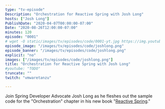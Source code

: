 ```yaml
---
type: "tv-episode"
Description: "Orchestration for Reactive Spring with Josh Long"
hosts: ["Josh Long"]
PublishDate: "2020-04-07T00:00:00-07:00"
Date: "2020-08-26T12:00:00-07:00"
minutes: 120
episode: "0001"
# wget -O static/images/tv/episodes/code/0001-yt.jpg https://img.youtube.com/vi/TODO/mqdefault.jpg
episode_image: "/images/tv/episodes/code/joshlong.png"
episode_banner: "/images/tv/episodes/code/joshlong.png"
explicit: "no"
images: ["/images/tv/episodes/code/joshlong.png"]
title: "Orchestration for Reactive Spring with Josh Long"
#youtube: "TODO"
truncate: ""
twitch: "vmwaretanzu"

---
```


Join Spring Developer Advocate Josh Long as he fleshes out the sample code for the "Orchestration" chapter in his new book "[Reactive Spring](http://ReactiveSpring.io)."